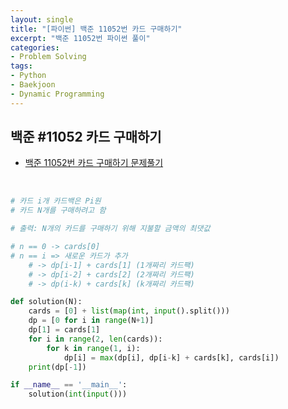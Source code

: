 ```yaml
---
layout: single
title: "[파이썬] 백준 11052번 카드 구매하기"
excerpt: "백준 11052번 파이썬 풀이"
categories: 
- Problem Solving
tags:
- Python
- Baekjoon
- Dynamic Programming
---
```

## 백준 #11052 카드 구매하기

- [백준 11052번 카드 구매하기 문제풀기](https://www.acmicpc.net/problem/11052)

<br>

```python
# 카드 i개 카드백은 Pi원
# 카드 N개를 구매하려고 함

# 출력: N개의 카드를 구매하기 위해 지불할 금액의 최댓값

# n == 0 -> cards[0]
# n == i => 새로운 카드가 추가
    # -> dp[i-1] + cards[1] (1개짜리 카드팩)
    # -> dp[i-2] + cards[2] (2개짜리 카드팩)
    # -> dp(i-k) + cards[k] (k개짜리 카드팩) 

def solution(N):
    cards = [0] + list(map(int, input().split()))
    dp = [0 for i in range(N+1)]
    dp[1] = cards[1]
    for i in range(2, len(cards)):
        for k in range(1, i):
            dp[i] = max(dp[i], dp[i-k] + cards[k], cards[i])
    print(dp[-1])

if __name__ == '__main__':
    solution(int(input()))
```


